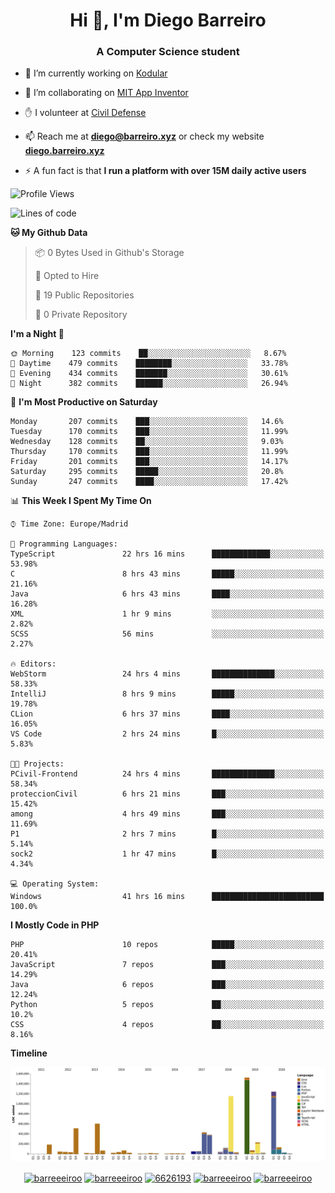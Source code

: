 <h1 align="center">Hi 👋, I'm Diego Barreiro</h1>
<h3 align="center">A Computer Science student</h3>

- 🔭 I’m currently working on [Kodular](https://www.kodular.io)

- 👯 I’m collaborating on [MIT App Inventor](https://github.com/mit-cml/appinventor-sources)

- ✋ I volunteer at [Civil Defense](https://proteccioncivil.sdc.gal)

- 📫 Reach me at **diego@barreiro.xyz** or check my website **[diego.barreiro.xyz](https://diego.barreiro.xyz)**

- ⚡ A fun fact is that **I run a platform with over 15M daily active users**

<!--START_SECTION:waka-->
![Profile Views](http://img.shields.io/badge/Profile%20Views-9-blue)

![Lines of code](https://img.shields.io/badge/From%20Hello%20World%20I%27ve%20Written-22.3%20million%20lines%20of%20code-blue)

**🐱 My Github Data** 

> 📦 0 Bytes Used in Github's Storage 
 > 
> 💼 Opted to Hire
 > 
> 📜 19 Public Repositories
 > 
> 🔑 0 Private Repository 
 > 
**I'm a Night 🦉** 

```text
🌞 Morning    123 commits    ██░░░░░░░░░░░░░░░░░░░░░░░   8.67% 
🌆 Daytime    479 commits    ████████░░░░░░░░░░░░░░░░░   33.78% 
🌃 Evening    434 commits    ███████░░░░░░░░░░░░░░░░░░   30.61% 
🌙 Night      382 commits    ██████░░░░░░░░░░░░░░░░░░░   26.94%

```
📅 **I'm Most Productive on Saturday** 

```text
Monday       207 commits    ███░░░░░░░░░░░░░░░░░░░░░░   14.6% 
Tuesday      170 commits    ███░░░░░░░░░░░░░░░░░░░░░░   11.99% 
Wednesday    128 commits    ██░░░░░░░░░░░░░░░░░░░░░░░   9.03% 
Thursday     170 commits    ███░░░░░░░░░░░░░░░░░░░░░░   11.99% 
Friday       201 commits    ███░░░░░░░░░░░░░░░░░░░░░░   14.17% 
Saturday     295 commits    █████░░░░░░░░░░░░░░░░░░░░   20.8% 
Sunday       247 commits    ████░░░░░░░░░░░░░░░░░░░░░   17.42%

```


📊 **This Week I Spent My Time On** 

```text
⌚︎ Time Zone: Europe/Madrid

💬 Programming Languages: 
TypeScript               22 hrs 16 mins      █████████████░░░░░░░░░░░░   53.98% 
C                        8 hrs 43 mins       █████░░░░░░░░░░░░░░░░░░░░   21.16% 
Java                     6 hrs 43 mins       ████░░░░░░░░░░░░░░░░░░░░░   16.28% 
XML                      1 hr 9 mins         ░░░░░░░░░░░░░░░░░░░░░░░░░   2.82% 
SCSS                     56 mins             ░░░░░░░░░░░░░░░░░░░░░░░░░   2.27%

🔥 Editors: 
WebStorm                 24 hrs 4 mins       ██████████████░░░░░░░░░░░   58.33% 
IntelliJ                 8 hrs 9 mins        █████░░░░░░░░░░░░░░░░░░░░   19.78% 
CLion                    6 hrs 37 mins       ████░░░░░░░░░░░░░░░░░░░░░   16.05% 
VS Code                  2 hrs 24 mins       █░░░░░░░░░░░░░░░░░░░░░░░░   5.83%

🐱‍💻 Projects: 
PCivil-Frontend          24 hrs 4 mins       ██████████████░░░░░░░░░░░   58.34% 
proteccionCivil          6 hrs 21 mins       ███░░░░░░░░░░░░░░░░░░░░░░   15.42% 
among                    4 hrs 49 mins       ███░░░░░░░░░░░░░░░░░░░░░░   11.69% 
P1                       2 hrs 7 mins        █░░░░░░░░░░░░░░░░░░░░░░░░   5.14% 
sock2                    1 hr 47 mins        █░░░░░░░░░░░░░░░░░░░░░░░░   4.34%

💻 Operating System: 
Windows                  41 hrs 16 mins      █████████████████████████   100.0%

```

**I Mostly Code in PHP** 

```text
PHP                      10 repos            █████░░░░░░░░░░░░░░░░░░░░   20.41% 
JavaScript               7 repos             ███░░░░░░░░░░░░░░░░░░░░░░   14.29% 
Java                     6 repos             ███░░░░░░░░░░░░░░░░░░░░░░   12.24% 
Python                   5 repos             ██░░░░░░░░░░░░░░░░░░░░░░░   10.2% 
CSS                      4 repos             ██░░░░░░░░░░░░░░░░░░░░░░░   8.16%

```


**Timeline**

![Chart not found](https://github.com/barreeeiroo/barreeeiroo/blob/master/charts/bar_graph.png) 


<!--END_SECTION:waka-->

<p align="center">
<a href="https://twitter.com/barreeeiroo" target="blank"><img align="center" src="https://cdn.jsdelivr.net/npm/simple-icons@3.0.1/icons/twitter.svg" alt="barreeeiroo" height="20" width="20" /></a>
<a href="https://linkedin.com/in/barreeeiroo" target="blank"><img align="center" src="https://cdn.jsdelivr.net/npm/simple-icons@3.0.1/icons/linkedin.svg" alt="barreeeiroo" height="20" width="20" /></a>
<a href="https://stackoverflow.com/users/6626193" target="blank"><img align="center" src="https://cdn.jsdelivr.net/npm/simple-icons@3.0.1/icons/stackoverflow.svg" alt="6626193" height="20" width="20" /></a>
<a href="https://fb.com/barreeeiroo" target="blank"><img align="center" src="https://cdn.jsdelivr.net/npm/simple-icons@3.0.1/icons/facebook.svg" alt="barreeeiroo" height="20" width="20" /></a>
<a href="https://instagram.com/barreeeiroo" target="blank"><img align="center" src="https://cdn.jsdelivr.net/npm/simple-icons@3.0.1/icons/instagram.svg" alt="barreeeiroo" height="20" width="20" /></a>
</p>
